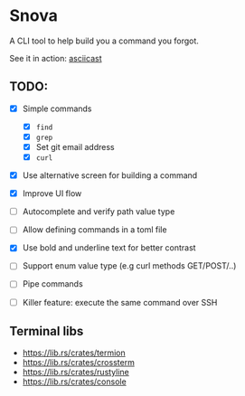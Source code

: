 # Snova

A CLI tool to help build you a command you forgot.

See it in action: [asciicast](https://asciinema.org/a/cCcRDmN1NXuoM8bL4IGVbEXlh)

## TODO:

* [x] Simple commands
  * [x] `find`
  * [x] `grep`
  * [x] Set git email address
  * [x] `curl`
* [x] Use alternative screen for building a command
* [x] Improve UI flow
* [ ] Autocomplete and verify path value type
* [ ] Allow defining commands in a toml file
* [x] Use bold and underline text for better contrast
* [ ] Support enum value type (e.g curl methods GET/POST/..)
* [ ] Pipe commands
* [ ] Killer feature: execute the same command over SSH


## Terminal libs

* https://lib.rs/crates/termion
* https://lib.rs/crates/crossterm
* https://lib.rs/crates/rustyline
* https://lib.rs/crates/console
